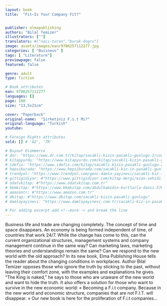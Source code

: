 ```yaml
---
layout: book
title:  "Fit–Is Your Company Fit?"


publisher: elmapublishing
authors: "Bilal Temizer"
illustrators: [""]
translators: #["naci-turan","burak-dogru"]
image: assets/images/ean/9786257112277.jpg
categories: [ "Business" ]
tags: [ "Literature"]
previewpage: false
featured: false

genre: adult
type: fiction

# Book attributes
ean: 9786257112277
languages: []
page: 160
size: "13,5x21cm"

cover: "Paperback"
original-name:  "Şirketiniz F.i.t Mi?"
original-language: "Turkish"
youtube:

# Foreign Rights attributes
sold: [] # 'AZ', 'TR'

# Buyout Ecommerce
# dnr: "https://www.dr.com.tr/kitap/sacakli-kizin-pasakli-gunlugu-2/cocuk-ve-genclik/genclik-10-yas/roman-oyku/urunno=0001893059001"
# kitapyurdu: "https://www.kitapyurdu.com/kitap/sacakli-kizin-pasakli-gunlugu-2-/560122.html&filter_name=Sa%C3%A7akl%C4%B1+K%C4%B1z%27%C4%B1n+Pasakl%C4%B1+G%C3%BCnl%C3%BC%C4%9F%C3%BC+2"
# idefix: "https://www.idefix.com/kitap/sacakli-kizin-pasakli-gunlugu-2/cocuk-ve-genclik/genclik-10-yas/roman-oyku/urunno=0001893059001"
# hepsiburada: "https://www.hepsiburada.com/sacakli-kiz-in-pasakli-gunlugu-2-damla-yayinevi-p-HBV000012ER86"
# trendyol: "https://www.trendyol.com/genc-damla-yayinevi/sacakli-kiz-in-pasakli-gunlugu-2-p-54825777"
# gittigidiyor: #"https://www.gittigidiyor.com/kitap-dergi/ezan-sehidi-adnan-menderes_pdp_732728793"
# odatvkitap: #"https://www.odatvkitap.com.tr"
# bkmkitap: #"https://www.bkmkitap.com/abdulhamidin-kurtlarla-dansi-578226"
# amazontr: #"https://www.amazon.com.tr"
# dkitap: #"https://www.dkitap.com/sacakli-kizin-pasakli-gunlugu"
# damlayayinevi: "https://www.damlayayinevi.com.tr/sacakli-kiz-in-pasakli-gunlugu-2-bu-iste-bi-terslik-var"

# For adding excerpt add <!--more--> and break the line
---
```

Business life and trade are changing completely. The concept of time and space disappears. An
economy is being formed independent of time, of
countries that work 24/7. While the change has
come to this, can the current organizational structures, management systems and company management continue in the same way? Can marketing laws, marketing theories and understandings
remain the same? Can we respond to the new
world with the old approach?
In its new book, Elma Publishing House tells the
reader about the changing conditions in workplaces. Author Bilal Temizer opposes those who ignore
the truth by sticking to the past, without leaving
their comfort zone, with the examples and explanations he gives. “The King is naked,” he says to
those who are unaware of the new world and want
to hide the truth. It also offers a solution for those
who want to survive in the new economic world:
« Becoming a F.i.t company. Because in the new
world and economic structure, companies that are
not F.I.T. will disappear. »
Our new book is here for the proliferation of F.i.t
companies...
<!--more--> 

